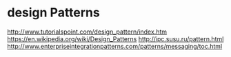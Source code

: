 # design Patterns

http://www.tutorialspoint.com/design_pattern/index.htm
https://en.wikipedia.org/wiki/Design_Patterns
http://ipc.susu.ru/pattern.html
http://www.enterpriseintegrationpatterns.com/patterns/messaging/toc.html



